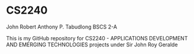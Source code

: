 # CS2240

John Robert Anthony P. Tabudlong
BSCS 2-A

This is my GitHub repository for CS2240 - APPLICATIONS DEVELOPMENT AND EMERGING TECHNOLOGIES projects under Sir John Roy Geralde

